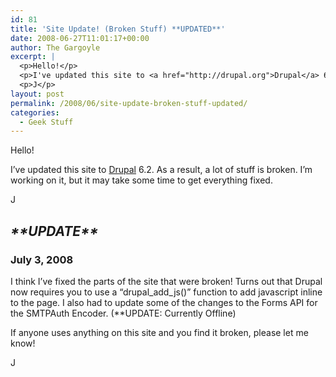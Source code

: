 ```yaml
---
id: 81
title: 'Site Update! (Broken Stuff) **UPDATED**'
date: 2008-06-27T11:01:17+00:00
author: The Gargoyle
excerpt: |
  <p>Hello!</p>
  <p>I've updated this site to <a href="http://drupal.org">Drupal</a> 6.2.  As a result, a lot of stuff is broken.  I'm working on it, but it may take some time to get everything fixed.</p>
  <p>J</p>
layout: post
permalink: /2008/06/site-update-broken-stuff-updated/
categories:
  - Geek Stuff
---
```


Hello!

I&#8217;ve updated this site to [Drupal](http://drupal.org) 6.2. As a result, a lot of stuff is broken. I&#8217;m working on it, but it may take some time to get everything fixed.

J

## *\*\*UPDATE\*\**

### July 3, 2008

I think I&#8217;ve fixed the parts of the site that were broken! Turns out that Drupal now requires you to use a &#8220;drupal\_add\_js()&#8221; function to add javascript inline to the page. I also had to update some of the changes to the Forms API for the SMTPAuth Encoder. (**UPDATE: Currently Offline)

If anyone uses anything on this site and you find it broken, please let me know!

J
